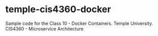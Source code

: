 # temple-cis4360-docker
Sample code for the Class 10 - Docker Containers. Temple University. CIS4360 - Microservice Architecture
